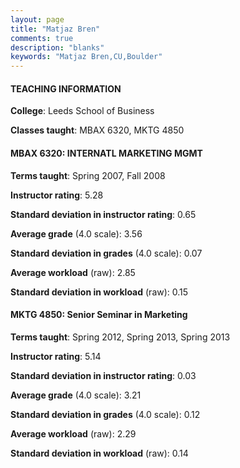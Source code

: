 ```yaml
---
layout: page
title: "Matjaz Bren" 
comments: true
description: "blanks"
keywords: "Matjaz Bren,CU,Boulder"
---
```

<head>
<script src="https://ajax.googleapis.com/ajax/libs/jquery/2.1.3/jquery.min.js"></script>
<script src="https://dl.dropboxusercontent.com/s/pc42nxpaw1ea4o9/highcharts.js?dl=0"></script>
<!-- <script src="../assets/js/highcharts.js"></script> -->
<style type="text/css">@font-face {
	font-family: "Bebas Neue";
	src: url(https://www.filehosting.org/file/details/544349/BebasNeue Regular.otf) format("opentype");
	}
	h1.Bebas { 
		font-family: "Bebas Neue", Verdana, Tahoma;
	}
</style>
</head>
	   
#### TEACHING INFORMATION

**College**: Leeds School of Business

**Classes taught**: MBAX 6320, MKTG 4850

#### MBAX 6320: INTERNATL MARKETING MGMT

**Terms taught**: Spring 2007, Fall 2008

**Instructor rating**: 5.28

**Standard deviation in instructor rating**: 0.65

**Average grade** (4.0 scale): 3.56

**Standard deviation in grades** (4.0 scale): 0.07

**Average workload** (raw): 2.85

**Standard deviation in workload** (raw): 0.15

#### MKTG 4850: Senior Seminar in Marketing

**Terms taught**: Spring 2012, Spring 2013, Spring 2013

**Instructor rating**: 5.14

**Standard deviation in instructor rating**: 0.03

**Average grade** (4.0 scale): 3.21

**Standard deviation in grades** (4.0 scale): 0.12

**Average workload** (raw): 2.29

**Standard deviation in workload** (raw): 0.14

